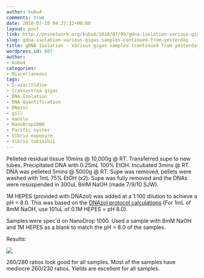 ```yaml
---
author: kubu4
comments: true
date: 2010-07-10 04:27:32+00:00
layout: post
link: http://onsnetwork.org/kubu4/2010/07/09/gdna-isolation-various-gigas-samples-continued-from-yesterday/
slug: gdna-isolation-various-gigas-samples-continued-from-yesterday
title: gDNA Isolation - Various gigas samples (continued from yesterday)
wordpress_id: 607
author:
- kubu4
categories:
- Miscellaneous
tags:
- 5-azacitidine
- Crassostrea gigas
- DNA Isolation
- DNA Quantification
- DNazol
- gill
- mantle
- NanoDrop1000
- Pacific oyster
- Vibrio exposure
- Vibrio tubiashii
---
```


Pelleted residual tissue 10mins @ 10,000g @ RT. Transferred supe to new tubes. Precipitated DNA with 0.25mL 100% EtOH. Incubated 3mins @ RT. DNA was pelleted 5mins @ 5000g @ RT. Supe was removed, pellets were washed with 1mL 75% EtOH (x2). Supe was fully removed and the DNAs were resuspended in 300uL 8mM NaOH (made 7/9/10 SJW).

1M HEPES (provided with DNAzol) was added at a 1:100 dilution to achieve a pH = 8.0. This was based on the [DNAzol protocol calculations](http://www.mrcgene.com/dnazol.htm) (For 1mL of 8mM NaOH, use 101uL of 0.1M HEPES = pH 8.0).

Samples were spec'd on NanoDrop 1000. Used a sample with 8mM NaOH and 1M HEPES as a blank to match the pH = 8.0 of the samples.

Results:

![](http://eagle.fish.washington.edu/Arabidopsis/20100709%20gDNA%20ODs.JPG)

260/280 ratios look good for all samples. Most of the samples have mediocre 260/230 ratios. Yields are excellent for all samples.
